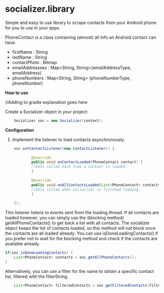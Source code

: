 socializer.library
==============

Simple and easy to use library to scrape contacts from your Android phone for you to use in your apps.

PhoneContact is a class containing (almost) all info an Android contact can have.
* firstName : String
* lastName : String
* contactPhoto : Bitmap
* emailAddressses : Map<String, String>(emailAddressType, emailAddress)
* phoneNumbers : Map<String, String> (phoneNumberType, phoneNumber)

<b>How to use</b>

//Adding to gradle explanation goes here

Create a Socializer object in your project:
```java
    Socializer soc = new Socializer(context);
``` 

<b>Configuration</b>

1. Implement the listener to load contacts asynchronously.
```java	
	soc.setContactListener(new ContactListener() {
	
			@Override
            public void onContactLoaded(PhoneContact contact) {
			//Gets called each time a contact is loaded.
			}
			
			@Override
            public void onAllContactsLoaded(List<PhoneContact> contacts) {
			//Gets called when socializer is finished loading.
			}
			
	});
```

This listener listens to events sent from the loading thread. If all contacts are loaded however, you can simply use the (blocking method) getAllPhoneContacts() to get back a list with all contacts. The socializer object keeps the list of contacts loaded, so this method will not block once the contacts are all loaded already. You can use isDoneLoadingContacts() if you prefer not to wait for the blocking method and check if the contacts are available already.
```java	
if(soc.isDoneLoadingContacts) {
	List<PhoneContact> contacts = soc.getAllPhoneContacts();
}
``` 
Alternatively, you can use a filter for the name to obtain a specific contact list, filtered with the filterString.
```java	
	List<PhoneContact> filteredContacts = soc.getFilteredContacts(filterString);
```

